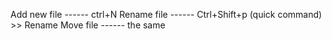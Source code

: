<!--
* need 2 extention: **advanced new file** and **File Utils**
 -->

Add new file ------ ctrl+N
Rename file ------ Ctrl+Shift+p (quick command) >> Rename
Move file ------ the same
